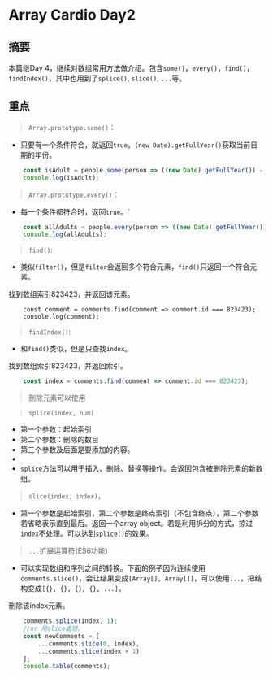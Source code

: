 # Array Cardio Day2

## 摘要
本篇继Day 4，继续对数组常用方法做介绍。包含`some()`，`every()`，`find()`，`findIndex()`，其中也用到了`splice()`, `slice()`, `...`等。

## 重点
> `Array.prototype.some()`：
- 只要有一个条件符合，就返回`true`。`(new Date).getFullYear()`获取当前日期的年份。

```javascript
    const isAdult = people.some(person => ((new Date).getFullYear()) - person.year >=19 );
    console.log(isAdult);
```

> `Array.prototype.every()`：
- 每一个条件都符合时，返回`true`。`

```javascript
    const allAdults = people.every(person => ((new Date).getFullYear()) - person.year >=19 );
    console.log(allAdults);
```

> `find()`:
- 类似`filter()`，但是`filter`会返回多个符合元素，`find()`只返回一个符合元素。

找到数组索引823423，并返回该元素。

```javacript
    const comment = comments.find(comment => comment.id === 823423);
    console.log(comment);
```

> `findIndex()`:
- 和`find()`类似，但是只查找`index`。

找到数组索引823423，并返回索引。

```javascript
	const index = comments.find(comment => comment.id === 823423);
```


> 刪除元素可以使用

> `splice(index, num)`
- 第一个参数：起始索引
- 第二个参数：刪除的数目
- 第三个参数及后面是要添加的内容。
-
- `splice`方法可以用于插入、删除、替换等操作。会返回包含被删除元素的新数组。

> `slice(index, index)`，
- 第一个参数是起始索引，第二个参数是终点索引（不包含终点），第二个参数若省略表示直到最后。返回一个array object。若是利用拆分的方式，掠过`index`不处理。可以达到`splice()`的效果。

> `...`扩展运算符(ES6功能)
- 可以实现数组和序列之间的转换。下面的例子因为连续使用`comments.slice()`，会让结果变成`[Array[], Array[]]`，可以使用`...`，把结构变成`[{}, {}, {}, {}, ...]`。


刪除该index元素。

```javascript
	comments.splice(index, 1);
	//or 用slice處理。
	const newComments = [
	    ...comments.slice(0, index),
	    ...comments.slice(index + 1)
    ];
	console.table(comments);
```
